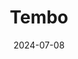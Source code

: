 ---  
layout: startup_page  
title: "Tembo"  
id: "tembo.io"  
permalink: "/tembotembo.io07082024/"  
website: "https://tembo.io/"  
funding_round: ""  
funding_amount: "$14M"  
investors: "GreatPoint Ventures, Venrock, Grand Ventures, Wireframe Ventures, Defined VC, Cintrifuse Capital"  
about: "Tembo provides a platform enabling developers to deploy various Postgres versions across cloud and local environments. It offers managed, metered SaaS Postgres services and self-hosted software for orchestrating Postgres databases, also including a Machine Learning Stack for AI model deployment."  
markets: "Databases, AI, Cloud Computing, Software"  
hq: "Cincinnati, Ohio, United States"  
founded_year: "2022"  
linkedin: "https://www.linkedin.com/company/tembo-inc"  
twitter: "https://twitter.com/tembo_io"  
instagram: ""  
facebook: ""  
crunchbase: "https://www.crunchbase.com/organization/coredb"  
pitchbook: "https://pitchbook.com/profiles/company/522753-85"  

date_display: "08-Jul-2024"  
date: "2024-07-08"

# SEO Optimization  
meta_title: "Tembo -  Funding ($14M)"  
meta_description: "Tembo, Tembo provides a platform enabling developers to deploy various Postgres versions across cloud and local environments. It offers managed, metered SaaS..."  
meta_keywords: "Tembo, Databases, AI, Cloud Computing, Software,  funding"  
canonical_url: "https://startup.projectstartups.com/tembotembo.io07082024/"  
---